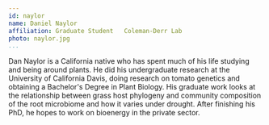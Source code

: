 ```yaml
---
id: naylor
name: Daniel Naylor
affiliation: Graduate Student	Coleman-Derr Lab
photo: naylor.jpg
...
```


Dan Naylor is a California native who has spent much of his life studying and
being around plants. He did his undergraduate research at the University of
California Davis, doing research on tomato genetics and obtaining a Bachelor\'s
Degree in Plant Biology. His graduate work looks at the relationship between
grass host phylogeny and community composition of the root microbiome and how
it varies under drought. After finishing his PhD, he hopes to work on bioenergy
in the private sector.
